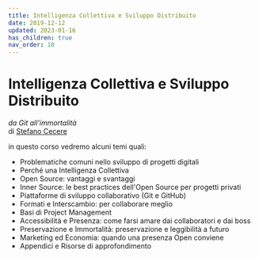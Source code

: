 ```yaml
---
title: Intelligenza Collettiva e Sviluppo Distribuito
date: 2019-12-12
updated: 2023-01-16
has_children: true
nav_order: 10
---
```


# Intelligenza Collettiva e Sviluppo Distribuito
*da Git all'immortalità*  
di [Stefano Cecere](https://github.com/StefanoCecere)

in questo corso vedremo alcuni temi quali:

- Problematiche comuni nello sviluppo di progetti digitali
- Perché una Intelligenza Collettiva
- Open Source: vantaggi e svantaggi
- Inner Source: le best practices dell'Open Source per progetti privati
- Piattaforme di sviluppo collaborativo (Git e GitHub)
- Formati e Interscambio: per collaborare meglio
- Basi di Project Management
- Accessibilità e Presenza: come farsi amare dai collaboratori e dai boss
- Preservazione e Immortalità: preservazione e leggibilità a futuro
- Marketing ed Economia: quando una presenza Open conviene
- Appendici e Risorse di approfondimento
